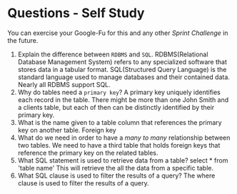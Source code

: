# Questions - Self Study

You can exercise your Google-Fu for this and any other _Sprint Challenge_ in the future.

1.  Explain the difference between `RDBMS` and `SQL`.
    RDBMS(Relational Database Management System) refers to any specialized software that stores data in a tabular format.
    SQL(Structured Query Language) is the standard language used to manage databases and their contained data. 
    Nearly all RDBMS support SQL.
1.  Why do tables need a `primary key`?
    A primary key uniquely identifies each record in the table. There might be more than one John Smith and a clients table, but each of then can be distinctly identified by their primary key.
1.  What is the name given to a table column that references the primary key
    on another table.
    Foreign key 
1.  What do we need in order to have a _many to many_ relationship between two
    tables.
    We need to have a third table that holds foreign keys that reference the primary key on the related tables.
1.  What SQL statement is used to retrieve data from a table?
    select * from 'table name' This will retrieve the all the data from a specific table.
1.  What SQL clause is used to filter the results of a query?
    The where clause is used to filter the results of a query.
